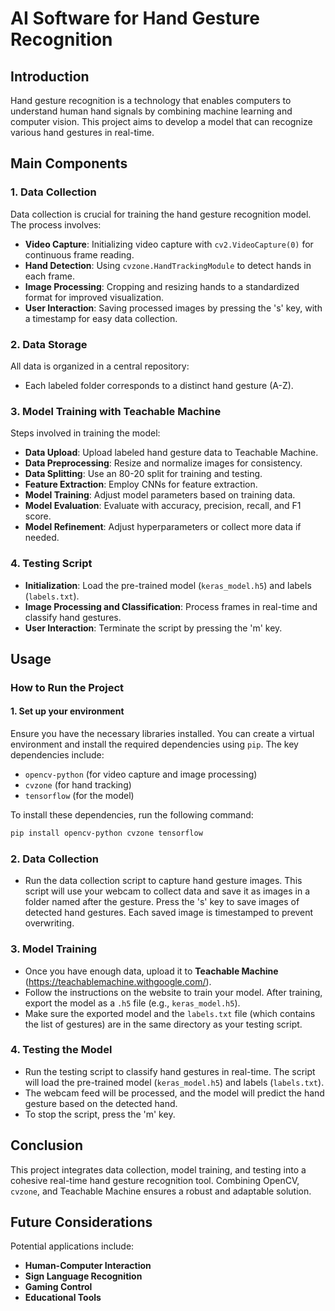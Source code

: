 # AI Software for Hand Gesture Recognition

## Introduction
Hand gesture recognition is a technology that enables computers to understand human hand signals by combining machine learning and computer vision. This project aims to develop a model that can recognize various hand gestures in real-time.

## Main Components

### 1. Data Collection
Data collection is crucial for training the hand gesture recognition model. The process involves:
- **Video Capture**: Initializing video capture with `cv2.VideoCapture(0)` for continuous frame reading.
- **Hand Detection**: Using `cvzone.HandTrackingModule` to detect hands in each frame.
- **Image Processing**: Cropping and resizing hands to a standardized format for improved visualization.
- **User Interaction**: Saving processed images by pressing the 's' key, with a timestamp for easy data collection.

### 2. Data Storage
All data is organized in a central repository:
- Each labeled folder corresponds to a distinct hand gesture (A-Z).

### 3. Model Training with Teachable Machine
Steps involved in training the model:
- **Data Upload**: Upload labeled hand gesture data to Teachable Machine.
- **Data Preprocessing**: Resize and normalize images for consistency.
- **Data Splitting**: Use an 80-20 split for training and testing.
- **Feature Extraction**: Employ CNNs for feature extraction.
- **Model Training**: Adjust model parameters based on training data.
- **Model Evaluation**: Evaluate with accuracy, precision, recall, and F1 score.
- **Model Refinement**: Adjust hyperparameters or collect more data if needed.

### 4. Testing Script
- **Initialization**: Load the pre-trained model (`keras_model.h5`) and labels (`labels.txt`).
- **Image Processing and Classification**: Process frames in real-time and classify hand gestures.
- **User Interaction**: Terminate the script by pressing the 'm' key.

## Usage

### How to Run the Project

#### 1. **Set up your environment**
Ensure you have the necessary libraries installed. You can create a virtual environment and install the required dependencies using `pip`. The key dependencies include:
- `opencv-python` (for video capture and image processing)
- `cvzone` (for hand tracking)
- `tensorflow` (for the model)

To install these dependencies, run the following command:
```bash
pip install opencv-python cvzone tensorflow
```

### 2. Data Collection
- Run the data collection script to capture hand gesture images. This script will use your webcam to collect data and save it as images in a folder named after the gesture.
Press the 's' key to save images of detected hand gestures. Each saved image is timestamped to prevent overwriting.

### 3. Model Training
- Once you have enough data, upload it to **Teachable Machine** (https://teachablemachine.withgoogle.com/).
- Follow the instructions on the website to train your model. After training, export the model as a `.h5` file (e.g., `keras_model.h5`).
- Make sure the exported model and the `labels.txt` file (which contains the list of gestures) are in the same directory as your testing script.

### 4. Testing the Model
- Run the testing script to classify hand gestures in real-time. The script will load the pre-trained model (`keras_model.h5`) and labels (`labels.txt`).
- The webcam feed will be processed, and the model will predict the hand gesture based on the detected hand.
- To stop the script, press the 'm' key.

## Conclusion
This project integrates data collection, model training, and testing into a cohesive real-time hand gesture recognition tool. Combining OpenCV, `cvzone`, and Teachable Machine ensures a robust and adaptable solution.

## Future Considerations
Potential applications include:
- **Human-Computer Interaction**
- **Sign Language Recognition**
- **Gaming Control**
- **Educational Tools**
